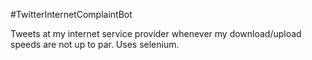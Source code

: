 #TwitterInternetComplaintBot

Tweets at my internet service provider whenever my download/upload speeds are not up to par. Uses selenium.
